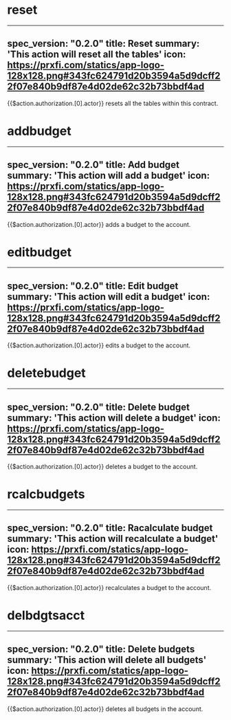 <h1 class="contract">reset</h1>

---
spec_version: "0.2.0"
title: Reset
summary: 'This action will reset all the tables'
icon: https://prxfi.com/statics/app-logo-128x128.png#343fc624791d20b3594a5d9dcff22f07e840b9df87e4d02de62c32b73bbdf4ad
---

{{$action.authorization.[0].actor}} resets all the tables within this contract.


<h1 class="contract">addbudget</h1>

---
spec_version: "0.2.0"
title: Add budget
summary: 'This action will add a budget'
icon: https://prxfi.com/statics/app-logo-128x128.png#343fc624791d20b3594a5d9dcff22f07e840b9df87e4d02de62c32b73bbdf4ad
---

{{$action.authorization.[0].actor}} adds a budget to the account.


<h1 class="contract">editbudget</h1>

---
spec_version: "0.2.0"
title: Edit budget
summary: 'This action will edit a budget'
icon: https://prxfi.com/statics/app-logo-128x128.png#343fc624791d20b3594a5d9dcff22f07e840b9df87e4d02de62c32b73bbdf4ad
---

{{$action.authorization.[0].actor}} edits a budget to the account.


<h1 class="contract">deletebudget</h1>

---
spec_version: "0.2.0"
title: Delete budget
summary: 'This action will delete a budget'
icon: https://prxfi.com/statics/app-logo-128x128.png#343fc624791d20b3594a5d9dcff22f07e840b9df87e4d02de62c32b73bbdf4ad
---

{{$action.authorization.[0].actor}} deletes a budget to the account.


<h1 class="contract">rcalcbudgets</h1>

---
spec_version: "0.2.0"
title: Racalculate budget
summary: 'This action will recalculate a budget'
icon: https://prxfi.com/statics/app-logo-128x128.png#343fc624791d20b3594a5d9dcff22f07e840b9df87e4d02de62c32b73bbdf4ad
---

{{$action.authorization.[0].actor}} recalculates a budget to the account.


<h1 class="contract">delbdgtsacct</h1>

---
spec_version: "0.2.0"
title: Delete budgets
summary: 'This action will delete all budgets'
icon: https://prxfi.com/statics/app-logo-128x128.png#343fc624791d20b3594a5d9dcff22f07e840b9df87e4d02de62c32b73bbdf4ad
---

{{$action.authorization.[0].actor}} deletes all budgets in the account.
